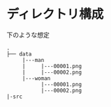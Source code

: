 # ディレクトリ構成
下のような想定

    .
    ├── data
         |---man
         |     |---00001.png
         |     |---00002.png
         |---woman
               |---00001.png
               |---00002.png
    |-src


